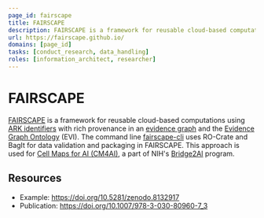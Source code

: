 ```yaml
---
page_id: fairscape
title: FAIRSCAPE
description: FAIRSCAPE is a framework for reusable cloud-based computations using ARK identifiers with rich provenance in an evidence graph and the Evidence Graph Ontology (EVI)
url: https://fairscape.github.io/
domains: [page_id]
tasks: [conduct_research, data_handling]
roles: [information_architect, researcher]
---
```


# FAIRSCAPE

[FAIRSCAPE](https://fairscape.github.io/) is a framework for reusable cloud-based computations using [ARK identifiers](https://arks.org/) with rich provenance in an [evidence graph](https://doi.org/10.1007/978-3-030-80960-7_3) and the [Evidence Graph Ontology](https://w3id.org/EVI) (EVI). The command line [fairscape-cli](https://fairscape.github.io/fairscape-cli/) uses RO-Crate and BagIt for data validation and packaging in FAIRSCAPE. This approach is used for [Cell Maps for AI (CM4AI)](https://cm4ai.org/), a part of NIH's [Bridge2AI](https://commonfund.nih.gov/bridge2ai) program.


## Resources

* Example: <https://doi.org/10.5281/zenodo.8132917>
* Publication: <https://doi.org/10.1007/978-3-030-80960-7_3>
